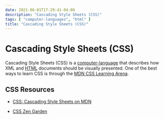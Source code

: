 ```yaml
---
date: 2021-06-01T17:29:41-04:00
description: "Cascading Style Sheets (CSS)"
tags: [ "computer-languages", "html" ]
title: "Cascading Style Sheets (CSS)"
---
```


# Cascading Style Sheets (CSS)

Cascading Style Sheets (CSS) is a [computer-language](computer-languages.md) that describes how XML and [HTML](html.md) documents should be visually presented. One of the best ways to learn CSS is through the [MDN CSS Learning Arena](https://developer.mozilla.org/en-US/docs/Learn/CSS).

## CSS Resources

* [CSS: Cascading Style Sheets on MDN](https://developer.mozilla.org/en-US/docs/Web/CSS)
<!-- TODO: Restore when link fixed * [CSS Official Definition on W3C](https://www.w3.org/TR/CSS/#css) -->
* [CSS Zen Garden](http://www.csszengarden.com/)
